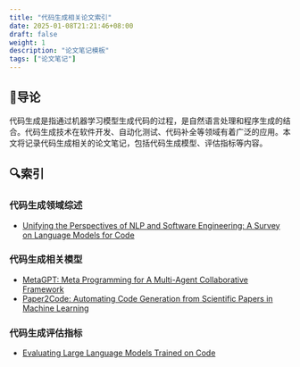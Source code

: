 ```yaml
---
title: "代码生成相关论文索引"
date: 2025-01-08T21:21:46+08:00
draft: false
weight: 1
description: "论文笔记模板"
tags: ["论文笔记"]
---
```


## 🚏导论

代码生成是指通过机器学习模型生成代码的过程，是自然语言处理和程序生成的结合。代码生成技术在软件开发、自动化测试、代码补全等领域有着广泛的应用。本文将记录代码生成相关的论文笔记，包括代码生成模型、评估指标等内容。

## 🔍索引

### 代码生成领域综述

- [Unifying the Perspectives of NLP and Software Engineering:  A Survey on Language Models for Code](../code_generation_survey/)

### 代码生成相关模型

- [MetaGPT: Meta Programming for A Multi-Agent Collaborative Framework](../metagpt/)
- [Paper2Code: Automating Code Generation from Scientific Papers in Machine Learning](../paper2code/)

### 代码生成评估指标
  
- [Evaluating Large Language Models Trained on Code](../human_eval)
